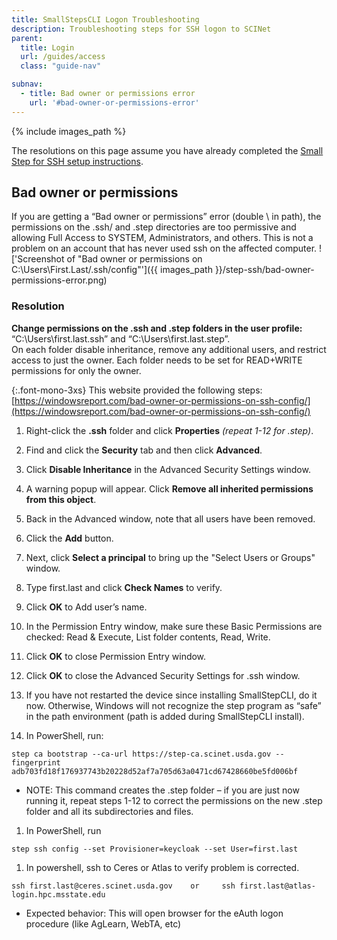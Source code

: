 ```yaml
---
title: SmallStepsCLI Logon Troubleshooting
description: Troubleshooting steps for SSH logon to SCINet
parent:
  title: Login
  url: /guides/access
  class: "guide-nav"

subnav: 
  - title: Bad owner or permissions error
    url: '#bad-owner-or-permissions-error'
---
```


{% include images_path %}




The resolutions on this page assume you have already completed the [Small Step for SSH setup instructions](/guides/access/ssh-login).

## Bad owner or permissions
If you are getting a “Bad owner or permissions” error (double \\ in path), the permissions on the .ssh/ and .step directories are too permissive and allowing Full Access to SYSTEM, Administrators, and others. This is not a problem on an account that has never used ssh on the affected computer.
!['Screenshot of "Bad owner or permissions on C:\\Users\\First.Last/.ssh/config"']({{ images_path }}/step-ssh/bad-owner-permissions-error.png)

### Resolution 

**Change permissions on the .ssh and .step folders in the user profile:**  
“C:\Users\first.last\.ssh” and “C:\Users\first.last\.step”.  
On each folder disable inheritance, remove any additional users, and restrict access to just the owner. Each folder needs to be set for READ+WRITE permissions for only the owner.

{:.font-mono-3xs}
This website provided the following steps: [https://windowsreport.com/bad-owner-or-permissions-on-ssh-config/](https://windowsreport.com/bad-owner-or-permissions-on-ssh-config/)

1.	Right-click the **.ssh** folder and click **Properties** *(repeat 1-12 for .step)*.
1.	Find and click the **Security** tab and then click **Advanced**. 
1.	Click **Disable Inheritance** in the Advanced Security Settings window. 
1.	A warning popup will appear. Click **Remove all inherited permissions from this object**.
1.	Back in the Advanced window, note that all users have been removed. 
1.	Click the **Add** button.
1.	Next, click **Select a principal** to bring up the "Select Users or Groups" window. 

1.	Type first.last and click **Check Names** to verify.
 
1.	Click **OK** to Add user’s name.  
1.	In the Permission Entry window, make sure these Basic Permissions are checked:   Read & Execute, List folder contents, Read, Write.
1.	 Click **OK** to close Permission Entry window.
1.	 Click **OK** to close the Advanced Security Settings for .ssh window.
1.	If you have not restarted the device since installing SmallStepCLI, do it now. Otherwise, Windows will not recognize the step program as “safe” in the path environment (path is added during SmallStepCLI install).
1.	In PowerShell, run:
```
step ca bootstrap --ca-url https://step-ca.scinet.usda.gov --fingerprint adb703fd18f176937743b20228d52af7a705d63a0471cd67428660be5fd006bf
```
  * NOTE: This command creates the .step folder – if you are just now running it, repeat steps 1-12 to correct the permissions on the new .step folder and all its subdirectories and files.
1.	In PowerShell, run 
```
step ssh config --set Provisioner=keycloak --set User=first.last
```
1.	In powershell, ssh to Ceres or Atlas to verify problem is corrected.
```
ssh first.last@ceres.scinet.usda.gov    or     ssh first.last@atlas-login.hpc.msstate.edu
```
  * Expected behavior:
  This will open browser for the eAuth logon procedure (like AgLearn, WebTA, etc)


